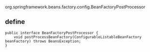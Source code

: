 org.springframework.beans.factory.config.BeanFactoryPostProcessor

## define
```
public interface BeanFactoryPostProcessor {
	void postProcessBeanFactory(ConfigurableListableBeanFactory beanFactory) throws BeansException;
}
```